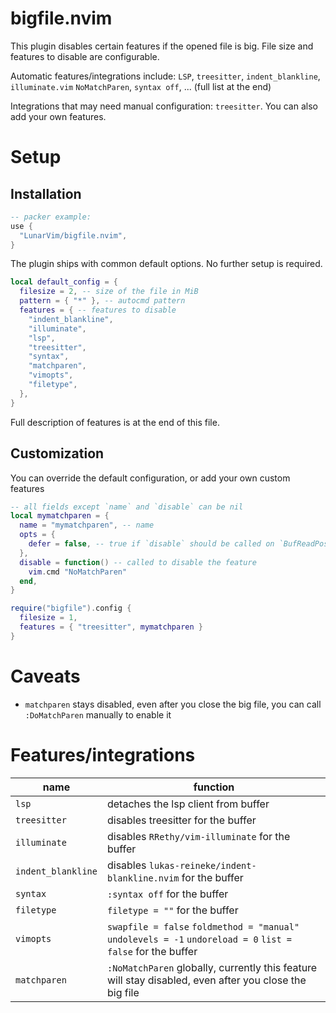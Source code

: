 # bigfile.nvim

This plugin disables certain features if the opened file is big.
File size and features to disable are configurable.

Automatic features/integrations include: `LSP`, `treesitter`, `indent_blankline`, `illuminate.vim` `NoMatchParen`, `syntax off`, ... (full list at the end)

Integrations that may need manual configuration: `treesitter`.
You can also add your own features.

# Setup

## Installation

```lua
-- packer example:
use {
  "LunarVim/bigfile.nvim",
}
```

The plugin ships with common default options. No further setup is required.

```lua
local default_config = {
  filesize = 2, -- size of the file in MiB
  pattern = { "*" }, -- autocmd pattern
  features = { -- features to disable
    "indent_blankline",
    "illuminate",
    "lsp",
    "treesitter",
    "syntax",
    "matchparen",
    "vimopts",
    "filetype",
  },
}
```

Full description of features is at the end of this file.

## Customization

You can override the default configuration, or add your own custom features

```lua
-- all fields except `name` and `disable` can be nil
local mymatchparen = {
  name = "mymatchparen", -- name
  opts = {
    defer = false, -- true if `disable` should be called on `BufReadPost` and not `BufReadPre`
  },
  disable = function() -- called to disable the feature
    vim.cmd "NoMatchParen"
  end,
}

require("bigfile").config {
  filesize = 1,
  features = { "treesitter", mymatchparen }
}
```

# Caveats

- `matchparen` stays disabled, even after you close the big file, you can call `:DoMatchParen` manually to enable it

# Features/integrations

| name               | function                                                                                                    |
| ------------------ | ----------------------------------------------------------------------------------------------------------- |
| `lsp`              | detaches the lsp client from buffer                                                                         |
| `treesitter`       | disables treesitter for the buffer                                                                          |
| `illuminate`       | disables `RRethy/vim-illuminate` for the buffer                                                             |
| `indent_blankline` | disables `lukas-reineke/indent-blankline.nvim` for the buffer                                               |
| `syntax`           | `:syntax off` for the buffer                                                                                |
| `filetype`         | `filetype = ""` for the buffer                                                                              |
| `vimopts`          | `swapfile = false` `foldmethod = "manual"` `undolevels = -1` `undoreload = 0` `list = false` for the buffer |
| `matchparen`       | `:NoMatchParen` globally, currently this feature will stay disabled, even after you close the big file      |
